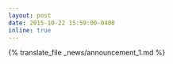 ```yaml
---
layout: post
date: 2015-10-22 15:59:00-0400
inline: true
---
```


{% translate_file _news/announcement_1.md %}
